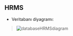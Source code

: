 
## HRMS 

+ Veritabanı diyagramı:

> ![databaseHRMSdiagram](https://user-images.githubusercontent.com/46132459/120466767-1fc72900-c3a8-11eb-888d-c8cf8710db63.PNG)







